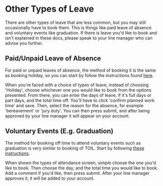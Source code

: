 # Other Types of Leave

There are other types of leave that are less common, but you may still occasionally have to book them.
This is things like paid leave of absence and voluntary events like graduation. If there is leave you'd like to book and isn't explained in these docs, please speak to your line manager who can advise you further.


## Paid/Unpaid Leave of Absence
For paid or unpaid leaves of absence, the method of booking it is the same as booking holiday, so you can start by follow the instructions found [here](Holiday.md). 


When you're faced with a choice of types of leave, instead of choosing 'Holiday', choose whichever one you would like to book from the options presented. 
From there, you can enter the days of leave, if it's full days or part days, and the total time off. You'll have to click 'confirm planned work time' and save.
Then, select the reason for the absence, for example 'bereavement' or 'jury duty'.
You can then press submit, and after being approved by your line manager it will appear on your account.

## Voluntary Events (E.g. Graduation)

The method for booking off time to attend voluntary events such as graduation is very similar to booking of TOIL. 
Start by following [these instructions](TOIL.md). 

When shown the types of attendance screen, simple choose the one you'd like to book. 
Then choose the day, and the total time you would like to book. 
Add a comment if you'd like, then press submit. 
After your line manager approves it, it will be added to your account.
